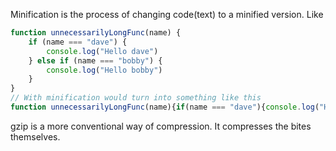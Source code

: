 Minification is the process of changing code(text) to a minified version. Like
```js
function unnecessarilyLongFunc(name) {
    if (name === "dave") {
        console.log("Hello dave")
    } else if (name === "bobby") {
        console.log("Hello bobby")
    }
}
// With minification would turn into something like this
function unnecessarilyLongFunc(name){if(name === "dave"){console.log("Hello dave")} else if(name === "bobby"){console.log("Hello bobby")}}
```

gzip is a more conventional way of compression. It compresses the bites themselves.